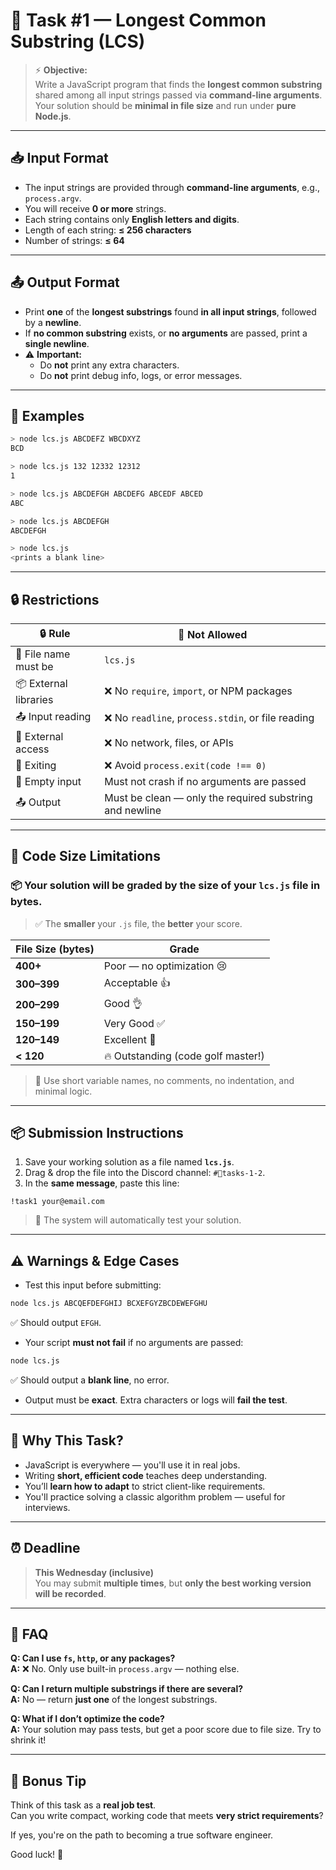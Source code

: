 
# 🧩 Task #1 — Longest Common Substring (LCS)

> ⚡ **Objective:**  
Write a JavaScript program that finds the **longest common substring** shared among all input strings passed via **command-line arguments**.  
Your solution should be **minimal in file size** and run under **pure Node.js**.

---

## 📥 Input Format

- The input strings are provided through **command-line arguments**, e.g., `process.argv`.
- You will receive **0 or more** strings.
- Each string contains only **English letters and digits**.
- Length of each string: **≤ 256 characters**
- Number of strings: **≤ 64**

---

## 📤 Output Format

- Print **one** of the **longest substrings** found **in all input strings**, followed by a **newline**.
- If **no common substring** exists, or **no arguments** are passed, print a **single newline**.
- ⚠️ **Important:**  
  - Do **not** print any extra characters.
  - Do **not** print debug info, logs, or error messages.

---

## 📌 Examples

```bash
> node lcs.js ABCDEFZ WBCDXYZ
BCD

> node lcs.js 132 12332 12312
1

> node lcs.js ABCDEFGH ABCDEFG ABCEDF ABCED
ABC

> node lcs.js ABCDEFGH
ABCDEFGH

> node lcs.js
<prints a blank line>
```

---

## 🔒 Restrictions

| 🔒 Rule | 🚫 Not Allowed |
|--------|----------------|
| 💾 File name must be | `lcs.js` |
| 📦 External libraries | ❌ No `require`, `import`, or NPM packages |
| 📤 Input reading | ❌ No `readline`, `process.stdin`, or file reading |
| 📡 External access | ❌ No network, files, or APIs |
| 🚫 Exiting | ❌ Avoid `process.exit(code !== 0)` |
| 🧪 Empty input | Must not crash if no arguments are passed |
| 📤 Output | Must be clean — only the required substring and newline |

---

## 📏 Code Size Limitations

### 📦 Your solution will be graded **by the size of your `lcs.js` file in bytes**.

> ✅ The **smaller** your `.js` file, the **better** your score.

| File Size (bytes) | Grade |
|------------------|-------|
| **400+**         | Poor — no optimization 😢 |
| **300–399**      | Acceptable 👍 |
| **200–299**      | Good 👌 |
| **150–199**      | Very Good ✅ |
| **120–149**      | Excellent 💪 |
| **< 120**        | 🔥 Outstanding (code golf master!) |

> 📝 Use short variable names, no comments, no indentation, and minimal logic.

---

## 📦 Submission Instructions

1. Save your working solution as a file named **`lcs.js`**.
2. Drag & drop the file into the Discord channel: `#🤖tasks-1-2`.
3. In the **same message**, paste this line:
```
!task1 your@email.com
```

> 🧪 The system will automatically test your solution.

---

## ⚠️ Warnings & Edge Cases

- Test this input before submitting:
```bash
node lcs.js ABCQEFDEFGHIJ BCXEFGYZBCDEWEFGHU
```
✅ Should output `EFGH`.

- Your script **must not fail** if no arguments are passed:
```bash
node lcs.js
```
✅ Should output a **blank line**, no error.

- Output must be **exact**. Extra characters or logs will **fail the test**.

---

## 🎯 Why This Task?

- JavaScript is everywhere — you'll use it in real jobs.
- Writing **short, efficient code** teaches deep understanding.
- You’ll **learn how to adapt** to strict client-like requirements.
- You'll practice solving a classic algorithm problem — useful for interviews.

---

## ⏰ Deadline

> **This Wednesday (inclusive)**  
You may submit **multiple times**, but **only the best working version will be recorded**.

---

## 🙋 FAQ

**Q: Can I use `fs`, `http`, or any packages?**  
**A:** ❌ No. Only use built-in `process.argv` — nothing else.

**Q: Can I return multiple substrings if there are several?**  
**A:** No — return **just one** of the longest substrings.

**Q: What if I don’t optimize the code?**  
**A:** Your solution may pass tests, but get a poor score due to file size. Try to shrink it!

---

## 🧠 Bonus Tip

Think of this task as a **real job test**.  
Can you write compact, working code that meets **very strict requirements**?

If yes, you're on the path to becoming a true software engineer.

Good luck! 💪
